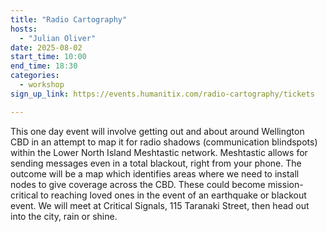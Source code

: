 ```yaml
---
title: "Radio Cartography"
hosts:
  - "Julian Oliver"
date: 2025-08-02
start_time: 10:00
end_time: 18:30
categories:
  - workshop
sign_up_link: https://events.humanitix.com/radio-cartography/tickets

---
```


This one day event will involve getting out and about around Wellington CBD in
an attempt to map it for radio shadows (communication blindspots) within the
Lower North Island Meshtastic network. Meshtastic allows for sending messages
even in a total blackout, right from your phone. The outcome will be a map which
identifies areas where we need to install nodes to give coverage across the CBD.
These could become mission-critical to reaching loved ones in the event of an
earthquake or blackout event. We will meet at Critical Signals, 115 Taranaki
Street, then head out into the city, rain or shine.
